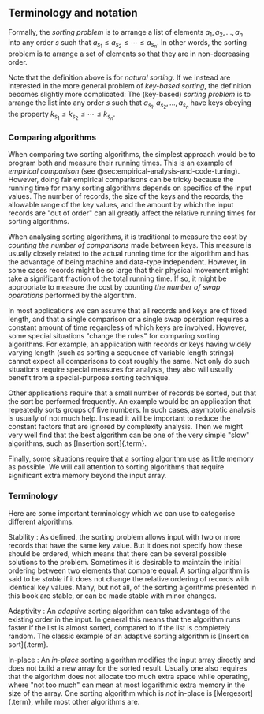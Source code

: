 
## Terminology and notation

Formally, the *sorting problem* is to arrange a list of elements $a_1,a_2,\ldots,a_n$ into any order $s$ such that $a_{s_1}\leq a_{s_2}\leq\cdots\leq a_{s_n}$.
In other words, the sorting problem is to arrange a set of elements so that they are in non-decreasing order.

Note that the definition above is for *natural sorting*.
If we instead are interested in the more general problem of *key-based sorting*, the definition becomes slightly more complicated:
The (key-based) *sorting problem* is to arrange the list into any order $s$ such that $a_{s_1},a_{s_2},\ldots,a_{s_n}$ have keys obeying the property $k_{s_1}\leq k_{s_2}\leq\cdots\leq k_{s_n}$.

### Comparing algorithms

When comparing two sorting algorithms, the simplest approach would be to
program both and measure their running times. This is an example of
*empirical comparison* (see @sec:empirical-analysis-and-code-tuning).
However, doing fair empirical comparisons can be tricky
because the running time for many sorting algorithms depends on
specifics of the input values. The number of records, the size of the
keys and the records, the allowable range of the key values, and the
amount by which the input records are "out of order" can all greatly
affect the relative running times for sorting algorithms.

When analysing sorting algorithms, it is traditional to measure the cost
by *counting the number of comparisons* made between keys. This measure is
usually closely related to the actual running time for the algorithm and
has the advantage of being machine and data-type independent. However,
in some cases records might be so large that their physical movement
might take a significant fraction of the total running time.
If so, it might be appropriate to measure the cost by counting
*the number of swap operations* performed by the algorithm.

In most applications we can
assume that all records and keys are of fixed length, and that a single
comparison or a single swap operation requires a constant amount of time
regardless of which keys are involved. However, some special situations
"change the rules" for comparing sorting algorithms. For example, an
application with records or keys having widely varying length (such as
sorting a sequence of variable length strings) cannot expect all
comparisons to cost roughly the same. Not only do such situations
require special measures for analysis, they also will usually benefit
from a special-purpose sorting technique.

Other applications require that a small number of records be sorted, but that the sort be performed frequently.
An example would be an application that repeatedly sorts groups of five numbers.
In such cases, asymptotic analysis is usually of not much help.
Instead it will be important to reduce the constant factors that are ignored by complexity analysis.
Then we might very well find that the best algorithm can be one of the very simple "slow" algorithms, such as [Insertion sort]{.term}.

Finally, some situations require that a sorting algorithm use as little
memory as possible. We will call attention to sorting algorithms that
require significant extra memory beyond the input array.

### Terminology

Here are some important terminology which we can use to categorise different algorithms.

Stability
:   As defined, the sorting problem allows input with two or more records that have the same key value.
    But it does not specify how these should be ordered, which means that there can be several possible solutions to the problem.
    Sometimes it is desirable to maintain the initial ordering between two elements that compare equal.
    A sorting algorithm is said to be *stable* if it does not change the relative ordering of records with identical key values.
    Many, but not all, of the sorting algorithms presented in this book are stable, or can be made stable with minor changes.

Adaptivity
:   An *adaptive* sorting algorithm can take advantage of the existing order in the input.
    In general this means that the algorithm runs faster if the list is almost sorted, compared to if the list is completely random.
    The classic example of an adaptive sorting algorithm is [Insertion sort]{.term}.

In-place
:   An *in-place* sorting algorithm modifies the input array directly and does not build a new array for the sorted result.
    Usually one also requires that the algorithm does not allocate too much extra space while operating,
    where "not too much" can mean at most logarithmic extra memory in the size of the array.
    One sorting algorithm which is *not* in-place is [Mergesort]{.term}, while most other algorithms are.

